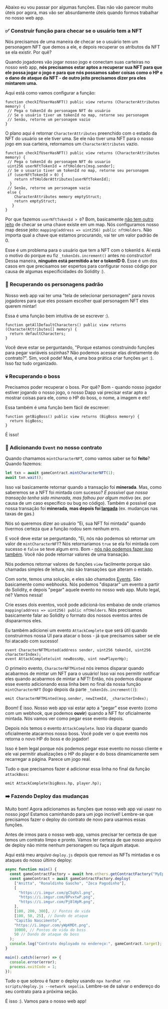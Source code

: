 Abaixo eu vou passar por algumas funções. Elas não vão parecer muito úteis por agora, mas vão ser absurdamente úteis quando formos trabalhar no nosso web app.

### ✅ Construir função para checar se o usuário tem a NFT

Nós precisamos de uma maneira de checar se o usuário tem um personagem NFT que demos a ele, e depois recuperar os atributos da NFT se ela existir. Por quê?

Quando jogadores vão jogar nosso jogo e conectam suas carteiras no nosso web app, **nós precisamos estar aptos a recuperar sua NFT para que ele possa jogar o jogo e para que nós possamos saber coisas como o HP e o dano de ataque da NFT - de outro jeito precisamos dizer pra eles mintarem uma.**

Aqui está como vamos configurar a função:

```solidity
function checkIfUserHasNFT() public view returns (CharacterAttributes memory) {
 // Pega o tokenId do personagem NFT do usuário
 // Se o usuário tiver um tokenId no map, retorne seu personagem
 // Senão, retorne um personagem vazio
}
```

O plano aqui é retornar `CharacterAttributes` preenchido com o estado da NFT do usuário se ele tiver uma. Se ele não tiver uma NFT para o nosso jogo em sua carteira, retornamos um `CharacterAttributes` vazio.

```solidity
function checkIfUserHasNFT() public view returns (CharacterAttributes memory) {
 // Pega o tokenId do personagem NFT do usuario
 uint256 userNftTokenId = nftHolders[msg.sender];
 // Se o usuario tiver um tokenId no map, retorne seu personagem
 if (userNftTokenId > 0) {
    return nftHolderAttributes[userNftTokenId];
  }
 // Senão, retorne um personagem vazio
 else {
    CharacterAttributes memory emptyStruct;
    return emptyStruct;
   }
}
```

Por que fazemos `userNftTokenId > 0`? Bom, basicamente [não tem outro jeito](https://ethereum.stackexchange.com/a/13029) de checar se uma chave existe em um map. Nós configuramos nosso map desse jeito: `mapping(address => uint256) public nftHolders`. Não importa qual a chave que estamos procurando, vai ter um valor padrão de 0.

Esse é um problema para o usuário que tem a NFT com o tokenId `0`. Aí está o motivo do porque eu fiz `_tokenIds.increment()` antes no constructor! Dessa maneira, **ninguém está permitido a ter o tokenID 0.** Esse é um dos casos em que precisamos ser espertos para configurar nosso código por causa de algumas especificidades do Solidity :).

### 🎃 Recuperando os personagens padrão

Nosso web app vai ter uma "tela de selecionar personagem" para novos jogadores para que eles possam escolher qual personagem NFT eles querem mintar!

Essa é uma função bem intuitiva de se escrever :).

```solidity
function getAllDefaultCharacters() public view returns (CharacterAttributes[] memory) {
  return defaultCharacters;
}
```

Você deve estar se perguntando, "Porque estamos construindo funções para pegar variáveis sozinhas? Não podemos acessar elas diretamente do contrato?". Sim, você pode! Mas, é uma boa prática criar funções `get` :). Isso faz tudo organizado.

### 💀 Recuperando o boss

Precisamos poder recuperar o boss. Por quê? Bom - quando nosso jogador estiver jogando o nosso jogo, o nosso Dapp vai precisar estar apto a mostrar coisas para ele, como o HP do boss, o nome, a imagem e etc!

Essa também é uma função bem fácil de escrever:

```solidity
function getBigBoss() public view returns (BigBoss memory) {
  return bigBoss;
}
```

É isso!

### 🧠 Adicionando `Event` no nosso contrato

Quando chamamos `mintCharacterNFT`, como vamos saber se foi **feito**? Quando fazemos:

```javascript
let txn = await gameContract.mintCharacterNFT(1);
await txn.wait();
```

Isso vai basicamente retornar quando a transação foi **minerada**. Mas, como saberemos se a NFT foi mintada com sucesso? _É possível que nossa transação tenha sido minerada, mas falhou por algum motivo_ (ex. por causa de um caso específico ou bug no código). Também é possivel que nossa transação foi **minerada**, **mas depois foi [largada](https://www.reddit.com/r/ethereum/comments/m4mmy9/etherscan_dropped_my_transaction_why/)** (ex. mudanças nas taxas de gas.)

Nós só queremos dizer ao usuário "Ei, sua NFT foi mintada" quando tivermos certeza que a função rodou sem nenhum erro.

E você deve estar se perguntando, "Ei, nós não podemos só retornar um valor de `mintCharacterNFT`? Nós retornaríamos `true` se ela foi mintada com sucesso e `false` se teve algum erro. Bom - [nós não podemos fazer isso também](https://ethereum.stackexchange.com/a/88122). Você não pode retornar valores de uma transação.

Nós podemos retornar valores de funções `view` facilmente porque são chamadas simples de leitura, não são transações que alteram o estado.

Com sorte, temos uma solução, e eles são chamados [Events](https://ethereum.stackexchange.com/a/11232). São basicamente como webhooks. Nós podemos "disparar" um evento a partir do Solidity, e depois "pegar" aquele evento no nosso web app. Muito legal, né? Vamos nessa!

Crie esses dois eventos, você pode adicioná-los embaixo de onde criamos `mapping(address => uint256) public nftHolders`. Nós precisamos basicamente falar ao Solidity o formato dos nossos eventos antes de dispararmos eles.

Eu também adicionei um evento `AttackComplete` que será útil quando construirmos nossa UI para atacar o boss - já que precisamos saber se ele foi atacado com sucesso!

```solidity
event CharacterNFTMinted(address sender, uint256 tokenId, uint256 characterIndex);
event AttackComplete(uint newBossHp, uint newPlayerHp);
```

O primeiro evento, `CharacterNFTMinted` nós iremos disparar quando acabarmos de mintar um NFT para o usuário! Isso vai nos permitir notificar eles quando acabarmos de mintar a NFT! Então, nós podemos disparar esse evento adicionando essa linha bem no final da nossa função `mintCharacterNFT` (logo depois da parte `_tokenIds.increment()`):

```solidity
emit CharacterNFTMinted(msg.sender, newItemId, _characterIndex);
```

Boom! É isso. Nosso web app vai estar apto a "pegar" esse evento (como com um webhook, que podemos **ouvir**) quando a NFT for oficialmente mintada. Nós vamos ver como pegar esse evento depois.

Depois nós temos o evento `AttackComplete`. Isso iria disparar quando oficialmente atacarmos nosso boss. Você pode ver o que evento nos retorna o novo HP do boss e do jogador!

Isso é bem legal porque nós podemos pegar esse evento no nosso cliente e ele vai permitir atualizações o HP do player e do boss dinamicamente sem recarregar a página. Parece um jogo real.

Tudo o que precisamos fazer é adicionar essa linha no final da função `attackBoss`:

```solidity
emit AttackComplete(bigBoss.hp, player.hp);
```

### ➡️ Fazendo Deploy das mudanças

Muito bom! Agora adicionamos as funções que nosso web app vai usasr no nosso jogo! Estamos caminhando para um jogo incrível! Lembre-se que precisamos fazer o deploy do contrato de novo para usarmos essas funções.

Antes de irmos para o nosso web app, vamos precisar ter certeza de que temos um contrato limpo e pronto. Vamos ter certeza de que nosso arquivo de deploy não minte nenhum personagem ou faça algum ataque.

Aqui está meu arquivo `deploy.js` depois que removi as NFTs mintadas e os ataques do nosso último deploy:

```javascript
async function main() {
  const gameContractFactory = await hre.ethers.getContractFactory("MyEpicGame");
  const gameContract = await gameContractFactory.deploy(
    ["Anitta", "Ronaldinho Gaúcho", "Zeca Pagodinho"],
    [
      "https://i.imgur.com/gC5qXsl.png",
      "https://i.imgur.com/0PvxtwP.png",
      "https://i.imgur.com/Pj8lHpM.png",
    ],
    [100, 200, 300], // Pontos de vida
    [100, 50, 25], // Dando de ataque
    "Capitão Nascimento",
    "https://i.imgur.com/yWpKMDt.png",
    10000, // Pontos de vida do boss
    50 // Dando de ataque do boss
  );
  console.log("Contrato deployado no endereço:", gameContract.target);
}

main().catch((error) => {
  console.error(error);
  process.exitCode = 1;
});

```

Tudo o que sobrou é fazer o deploy usando `npx hardhat run scripts/deploy.js --network sepolia`. Lembre-se de salvar o endereço do seu contrato para a próxima seção.

É isso :). Vamos para o nosso web app!
